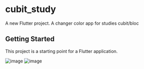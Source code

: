 # cubit_study

A new Flutter project.
A changer color app for studies cubit/bloc

## Getting Started

This project is a starting point for a Flutter application.

![image](https://user-images.githubusercontent.com/110061019/185687234-2ded4651-229e-43df-9b1d-20e12f29e8e2.png)
![image](https://user-images.githubusercontent.com/110061019/185687272-97517a6e-94f5-4359-8372-8fbc8ce99896.png)
